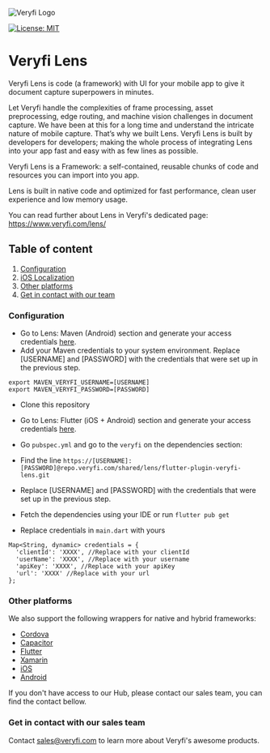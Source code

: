 ![Veryfi Logo](https://cdn.veryfi.com/logos/veryfi-logo-wide-github.png)

[![License: MIT](https://img.shields.io/badge/License-MIT-green.svg)](https://opensource.org/licenses/MIT)
# Veryfi Lens
Veryfi Lens is code (a framework) with UI for your mobile app to give it document capture superpowers in minutes.

Let Veryfi handle the complexities of frame processing, asset preprocessing, edge routing, and machine vision challenges in document capture. We have been at this for a long time and understand the intricate nature of mobile capture. That’s why we built Lens. Veryfi Lens is built by developers for developers; making the whole process of integrating Lens into your app fast and easy with as few lines as possible.

Veryfi Lens is a Framework: a self-contained, reusable chunks of code and resources you can import into you app.

Lens is built in native code and optimized for fast performance, clean user experience and low memory usage.

You can read further about Lens in Veryfi's dedicated page: https://www.veryfi.com/lens/

## Table of content
1. [Configuration](#configuration)
2. [iOS Localization](#localization)
3. [Other platforms](#other_platforms)
4. [Get in contact with our team](#contact)

### Configuration <a name="configuration"></a>
- Go to Lens: Maven (Android) section and generate your access credentials [here](https://hub.veryfi.com/api/settings/keys/#package-managers-container).
- Add your Maven credentials to your system environment. Replace [USERNAME] and [PASSWORD] with the credentials that were set up in the previous step.
```
export MAVEN_VERYFI_USERNAME=[USERNAME]
export MAVEN_VERYFI_PASSWORD=[PASSWORD]
```

- Clone this repository
- Go to Lens: Flutter (iOS + Android) section and generate your access credentials [here](https://hub.veryfi.com/api/settings/keys/#package-managers-container).
- Go `pubspec.yml` and go to the `veryfi` on the dependencies section:
- Find the line `https://[USERNAME]:[PASSWORD]@repo.veryfi.com/shared/lens/flutter-plugin-veryfi-lens.git`
- Replace [USERNAME] and [PASSWORD] with the credentials that were set up in the previous step.
- Fetch the dependencies using your IDE or run `flutter pub get`

- Replace credentials in `main.dart` with yours
```
Map<String, dynamic> credentials = {
  'clientId': 'XXXX', //Replace with your clientId
  'userName': 'XXXX', //Replace with your username
  'apiKey': 'XXXX', //Replace with your apiKey
  'url': 'XXXX' //Replace with your url
};
```

### Other platforms <a name="other_platforms"></a>
We also support the following wrappers for native and hybrid frameworks:
- [Cordova](https://hub.veryfi.com/lens/docs/cordova/)
- [Capacitor](https://hub.veryfi.com/lens/docs/capacitor/)
- [Flutter](https://hub.veryfi.com/lens/docs/flutter/)
- [Xamarin](https://hub.veryfi.com/lens/docs/xamarin/)
- [iOS](https://hub.veryfi.com/lens/docs/ios/)
- [Android](https://hub.veryfi.com/lens/docs/android/)

If you don't have access to our Hub, please contact our sales team, you can find the contact bellow.

### Get in contact with our sales team <a name="contact"></a>
Contact sales@veryfi.com to learn more about Veryfi's awesome products.